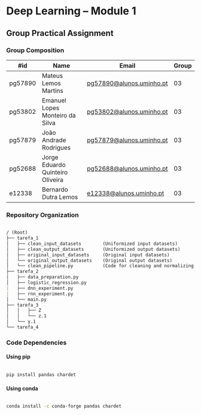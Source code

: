 # Deep Learning – Module 1

## Group Practical Assignment

### Group Composition

| #id     | Name                             | Email                    | Group |
| ------- | -------------------------------- | ------------------------ | ----- |
| pg57890 | Mateus Lemos Martins             | pg57890@alunos.uminho.pt | 03    |
| pg53802 | Emanuel Lopes Monteiro da Silva  | pg53802@alunos.uminho.pt | 03    |
| pg57879 | João Andrade Rodrigues           | pg57879@alunos.uminho.pt | 03    |
| pg52688 | Jorge Eduardo Quinteiro Oliveira | pg52688@alunos.uminho.pt | 03    |
| e12338  | Bernardo Dutra Lemos             | e12338@alunos.uminho.pt  | 03    |

### Repository Organization

```md

/ (Root)
├── tarefa_1  
│   ├── clean_input_datasets        (Uniformized input datasets)
│   ├── clean_output_datasets       (Uniformized output datasets)
│   ├── original_input_datasets     (Original input datasets)
│   └── original_output_datasets    (Original output datasets)
│   └── clean_pipeline.py           (Code for cleaning and normalizing datasets)
├── tarefa_2
│   ├── data_preparation.py
│   ├── logistic_regression.py
|   ├── dnn_experiment.py
|   ├── rnn_experiment.py
│   └── main.py
├── tarefa_3
│   │   ├── Z  
│   │   └── z.1  
│   └── y.1
└── tarefa_4

```

### Code Dependencies

#### Using pip

```bash

pip install pandas chardet

```

#### Using conda

```bash

conda install -c conda-forge pandas chardet

```